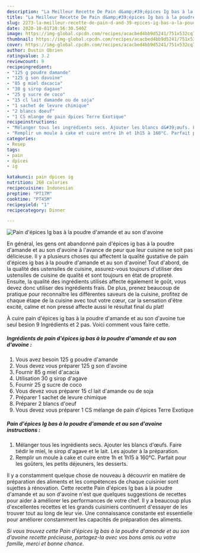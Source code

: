 ```yaml
---
description: "La Meilleur Recette De Pain d&amp;#39;épices Ig bas à la poudre d&amp;#39;amande et au son d&amp;#39;avoine"
title: "La Meilleur Recette De Pain d&amp;#39;épices Ig bas à la poudre d&amp;#39;amande et au son d&amp;#39;avoine"
slug: 2273-la-meilleur-recette-de-pain-d-and-39-epices-ig-bas-a-la-poudre-d-and-39-amande-et-au-son-d-and-39-avoine
date: 2020-10-01T20:56:30.540Z
image: https://img-global.cpcdn.com/recipes/acacbed4bb9d5241/751x532cq70/pain-depices-ig-bas-a-la-poudre-damande-et-au-son-davoine-photo-principale-de-la-recette.jpg
thumbnail: https://img-global.cpcdn.com/recipes/acacbed4bb9d5241/751x532cq70/pain-depices-ig-bas-a-la-poudre-damande-et-au-son-davoine-photo-principale-de-la-recette.jpg
cover: https://img-global.cpcdn.com/recipes/acacbed4bb9d5241/751x532cq70/pain-depices-ig-bas-a-la-poudre-damande-et-au-son-davoine-photo-principale-de-la-recette.jpg
author: Dustin Obrien
ratingvalue: 3.2
reviewcount: 9
recipeingredient:
- "125 g poudre damande"
- "125 g son davoine"
- "85 g miel dacacia"
- "30 g sirop dagave"
- "25 g sucre de coco"
- "15 cl lait damande ou de soja"
- "1 sachet de levure chimique"
- "2 blancs doeuf"
- "1 CS mlange de pain dpices Terre Exotique"
recipeinstructions:
- "Mélanger tous les ingrédients secs. Ajouter les blancs d&#39;œufs. Faire tiédir le miel, le sirop d&#39;agave et le lait. Les ajouter à la préparation."
- "Remplir un moule à cake et cuire entre 1h et 1h15 à 160°C. Parfait pour les goûters, les petits déjeuners, les desserts."
categories:
- Resep
tags:
- pain
- dpices
- ig

katakunci: pain dpices ig 
nutrition: 268 calories
recipecuisine: Indonesian
preptime: "PT17M"
cooktime: "PT45M"
recipeyield: "1"
recipecategory: Dinner

---
```



![Pain d&#39;épices Ig bas à la poudre d&#39;amande et au son d&#39;avoine](https://img-global.cpcdn.com/recipes/acacbed4bb9d5241/751x532cq70/pain-depices-ig-bas-a-la-poudre-damande-et-au-son-davoine-photo-principale-de-la-recette.jpg)

En général, les gens ont abandonné pain d&#39;épices ig bas à la poudre d&#39;amande et au son d&#39;avoine à l'avance de peur que leur cuisine ne soit pas délicieuse. Il y a plusieurs choses qui affectent la qualité gustative de pain d&#39;épices ig bas à la poudre d&#39;amande et au son d&#39;avoine! Tout d'abord, de la qualité des ustensiles de cuisine, assurez-vous toujours d'utiliser des ustensiles de cuisine de qualité et sont toujours en état de propreté. Ensuite, la qualité des ingrédients utilisés affecte également le goût, vous devez donc utiliser des ingrédients frais. De plus, prenez beaucoup de pratique pour reconnaître les différentes saveurs de la cuisine, profitez de chaque étape de la cuisine avec tout votre cœur, car la sensation d'être excité, calme et non pressé affecte aussi le résultat final du plat!

<!--inarticleads1-->

À cuire pain d&#39;épices ig bas à la poudre d&#39;amande et au son d&#39;avoine tue seul besion 9 Ingrédients et 2 pas. Voici comment vous faire cette.

##### Ingrédients de pain d&#39;épices ig bas à la poudre d&#39;amande et au son d&#39;avoine :

1. Vous avez besoin 125 g poudre d&#39;amande
1. Vous devez vous préparer 125 g son d&#39;avoine
1. Fournir 85 g miel d&#39;acacia
1. Utilisation 30 g sirop d&#39;agave
1. Fournir 25 g sucre de coco
1. Vous devez vous préparer 15 cl lait d&#39;amande ou de soja
1. Préparer 1 sachet de levure chimique
1. Préparer 2 blancs d&#39;oeuf
1. Vous devez vous préparer 1 CS mélange de pain d&#39;épices Terre Exotique




<!--inarticleads2-->

##### Pain d&#39;épices Ig bas à la poudre d&#39;amande et au son d&#39;avoine instructions :

1. Mélanger tous les ingrédients secs. Ajouter les blancs d&#39;œufs. Faire tiédir le miel, le sirop d&#39;agave et le lait. Les ajouter à la préparation.
1. Remplir un moule à cake et cuire entre 1h et 1h15 à 160°C. Parfait pour les goûters, les petits déjeuners, les desserts.




<!--inarticleads1-->

<p>
Il y a constamment quelque chose de nouveau à découvrir en matière de préparation des aliments et les compétences de chaque cuisinier sont sujettes à rénovation. Cette recette Pain d&#39;épices Ig bas à la poudre d&#39;amande et au son d&#39;avoine n'est que quelques suggestions de recettes pour aider à améliorer les performances de votre chef. Il y a beaucoup plus d'excellentes recettes et les grands cuisiniers continuent d'essayer de les trouver tout au long de leur vie. Une connaissance constante est essentielle pour améliorer constamment les capacités de préparation des aliments.
</p>

<p>
<i>Si vous trouvez cette Pain d&#39;épices Ig bas à la poudre d&#39;amande et au son d&#39;avoine recette précieuse, partagez-la avec vos bons amis ou votre famille, merci et bonne chance.</i>
</p>
